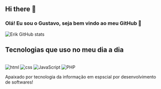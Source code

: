 ## Hi there 👋
### Olá! Eu sou o Gustavo, seja bem vindo ao meu GitHub 👋
![Erik GitHub stats](https://github-readme-stats.vercel.app/api?username=Gustavobiz&show_icons=true&theme=radical)
## Tecnologias que uso no meu dia a dia 

<div Style="display: inline_block"><br/>
   <img aling="center" alt="html" src="https://img.shields.io/badge/HTML5-E34F26?style=for-the-badge&logo=html5&logoColor=white"/>
   <img aling="center" alt="css" src="https://img.shields.io/badge/CSS3-1572B6?style=for-the-badge&logo=css3&logoColor=white"/>
   <img aling="center" alt="JavaScript" src="https://img.shields.io/badge/JavaScript-F7DF1E?style=for-the-badge&logo=javascript&logoColor=black"/>
   <img aling="center" alt="PHP" src="https://img.shields.io/badge/PHP-777BB4?style=for-the-badge&logo=php&logoColor=white"/></br>
   
   Apaixado por tecnologia da informação em espscial por desenvolvimento de softwares!
</div>
